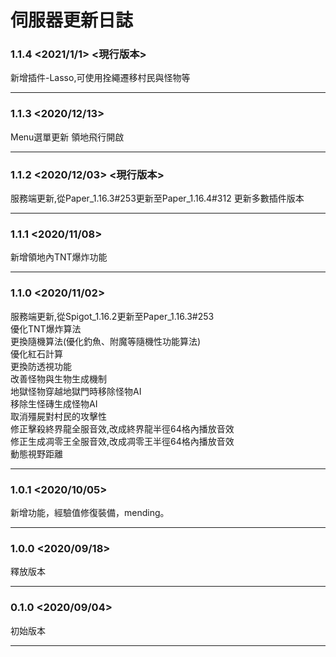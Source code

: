 # 伺服器更新日誌
### 1.1.4 <2021/1/1> <現行版本>
新增插件-Lasso,可使用拴繩遷移村民與怪物等
***
### 1.1.3 <2020/12/13>
Menu選單更新
領地飛行開啟
***
### 1.1.2 <2020/12/03> <現行版本>
服務端更新,從Paper_1.16.3#253更新至Paper_1.16.4#312
更新多數插件版本
***
### 1.1.1 <2020/11/08>
新增領地內TNT爆炸功能
***
### 1.1.0 <2020/11/02>
服務端更新,從Spigot_1.16.2更新至Paper_1.16.3#253  
優化TNT爆炸算法  
更換隨機算法(優化釣魚、附魔等隨機性功能算法)  
優化紅石計算  
更換防透視功能  
改善怪物與生物生成機制  
地獄怪物穿越地獄門時移除怪物AI  
移除生怪磚生成怪物AI  
取消殭屍對村民的攻擊性  
修正擊殺終界龍全服音效,改成終界龍半徑64格內播放音效  
修正生成凋零王全服音效,改成凋零王半徑64格內播放音效  
動態視野距離  
***
### 1.0.1 <2020/10/05>
新增功能，經驗值修復裝備，mending。
***
### 1.0.0 <2020/09/18>
釋放版本
***
### 0.1.0 <2020/09/04>
初始版本
***
